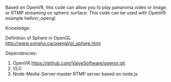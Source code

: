 Based on OpenVR, this code can allow you to play panaroma video or image or RTMP streaming on spheric surface. 
This code can be used with OpenVR example hellovr_opengl.

Knowledge:

Definition of Sphere in OpenGL http://www.songho.ca/opengl/gl_sphere.html

Dependencies:
1. OpenVR https://github.com/ValveSoftware/openvr.git
2. VLC
3. Node-Media-Server-master RTMP server based on node.js
